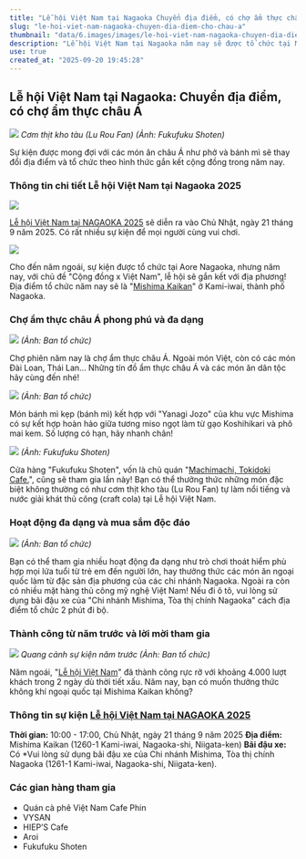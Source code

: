 ```yaml
---
title: "Lễ hội Việt Nam tại Nagaoka Chuyển địa điểm, có chợ ẩm thực châu Á"
slug: "le-hoi-viet-nam-nagaoka-chuyen-dia-diem-cho-chau-a"
thumbnail: "data/6.images/images/le-hoi-viet-nam-nagaoka-chuyen-dia-diem-cho-chau-a.webp"
description: "Lễ hội Việt Nam tại Nagaoka năm nay sẽ được tổ chức tại Mishima Kaikan vào ngày 21 tháng 9 năm 2025, với chủ đề chợ ẩm thực châu Á và nhiều hoạt động văn hóa thú vị."
use: true
created_at: "2025-09-20 19:45:28"
---
```


## Lễ hội Việt Nam tại Nagaoka: Chuyển địa điểm, có chợ ẩm thực châu Á


![](/images/title-1758333735190.webp)
*Cơm thịt kho tàu (Lu Rou Fan) (Ảnh: Fukufuku Shoten)*

Sự kiện được mong đợi với các món ăn châu Á như phở và bánh mì sẽ thay đổi địa điểm và tổ chức theo hình thức gắn kết cộng đồng trong năm nay.

### Thông tin chi tiết Lễ hội Việt Nam tại Nagaoka 2025

![](/images/image-1758348306042.webp)

[Lễ hội Việt Nam tại NAGAOKA 2025](https://www.instagram.com/viet_fes_nagaoka/) sẽ diễn ra vào Chủ Nhật, ngày 21 tháng 9 năm 2025. Có rất nhiều sự kiện để mọi người cùng vui chơi.

![](/images/image-1758348316174.webp)

Cho đến năm ngoái, sự kiện được tổ chức tại Aore Nagaoka, nhưng năm nay, với chủ đề "Cộng đồng x Việt Nam", lễ hội sẽ gắn kết với địa phương! Địa điểm tổ chức năm nay sẽ là "[Mishima Kaikan](https://www.city.nagaoka.niigata.jp/shisetsu/kouminkan/mishima.html)" ở Kami-iwai, thành phố Nagaoka.

### Chợ ẩm thực châu Á phong phú và đa dạng

![](/images/image-1758348789103.webp)
*(Ảnh: Ban tổ chức)*

Chợ phiên năm nay là chợ ẩm thực châu Á. Ngoài món Việt, còn có các món Đài Loan, Thái Lan... Những tín đồ ẩm thực châu Á và các món ăn dân tộc hãy cùng đến nhé!

![](/images/image-1758349043087.webp)
*(Ảnh: Ban tổ chức)*

Món bánh mì kẹp (bánh mì) kết hợp với "Yanagi Jozo" của khu vực Mishima có sự kết hợp hoàn hảo giữa tương miso ngọt làm từ gạo Koshihikari và phô mai kem. Số lượng có hạn, hãy nhanh chân!

![](/images/image-1758333747472.webp)
*(Ảnh: Fukufuku Shoten)*

Cửa hàng "Fukufuku Shoten", vốn là chủ quán "[Machimachi, Tokidoki Cafe.](https://www.instagram.com/machimachi.tokidoki.cafe/)", cũng sẽ tham gia lần này! Bạn có thể thưởng thức những món đặc biệt không thường có như cơm thịt kho tàu (Lu Rou Fan) tự làm nổi tiếng và nước giải khát thủ công (craft cola) tại Lễ hội Việt Nam.

### Hoạt động đa dạng và mua sắm độc đáo

![](/images/image-1758348369981.webp)
*(Ảnh: Ban tổ chức)*

Bạn có thể tham gia nhiều hoạt động đa dạng như trò chơi thoát hiểm phù hợp mọi lứa tuổi từ trẻ em đến người lớn, hay thưởng thức các món ăn ngoại quốc làm từ đặc sản địa phương của các chi nhánh Nagaoka. Ngoài ra còn có nhiều mặt hàng thủ công mỹ nghệ Việt Nam! Nếu đi ô tô, vui lòng sử dụng bãi đậu xe của "Chi nhánh Mishima, Tòa thị chính Nagaoka" cách địa điểm tổ chức 2 phút đi bộ.

### Thành công từ năm trước và lời mời tham gia

![](/images/image-1758348401576.webp)
*Quang cảnh sự kiện năm trước (Ảnh: Ban tổ chức)*

Năm ngoái, "[Lễ hội Việt Nam](https://www.instagram.com/viet_fes_nagaoka/)" đã thành công rực rỡ với khoảng 4.000 lượt khách trong 2 ngày dù thời tiết xấu. Năm nay, bạn có muốn thưởng thức không khí ngoại quốc tại Mishima Kaikan không?

### Thông tin sự kiện [Lễ hội Việt Nam tại NAGAOKA 2025](https://www.instagram.com/viet_fes_nagaoka/)

**Thời gian:** 10:00 - 17:00, Chủ Nhật, ngày 21 tháng 9 năm 2025
**Địa điểm:** Mishima Kaikan (1260-1 Kami-iwai, Nagaoka-shi, Niigata-ken)
**Bãi đậu xe:** Có
*Vui lòng sử dụng bãi đậu xe của Chi nhánh Mishima, Tòa thị chính Nagaoka (1261-1 Kami-iwai, Nagaoka-shi, Niigata-ken).

### Các gian hàng tham gia

*   Quán cà phê Việt Nam Cafe Phin
*   VYSAN
*   HIEP’S Cafe
*   Aroi
*   Fukufuku Shoten